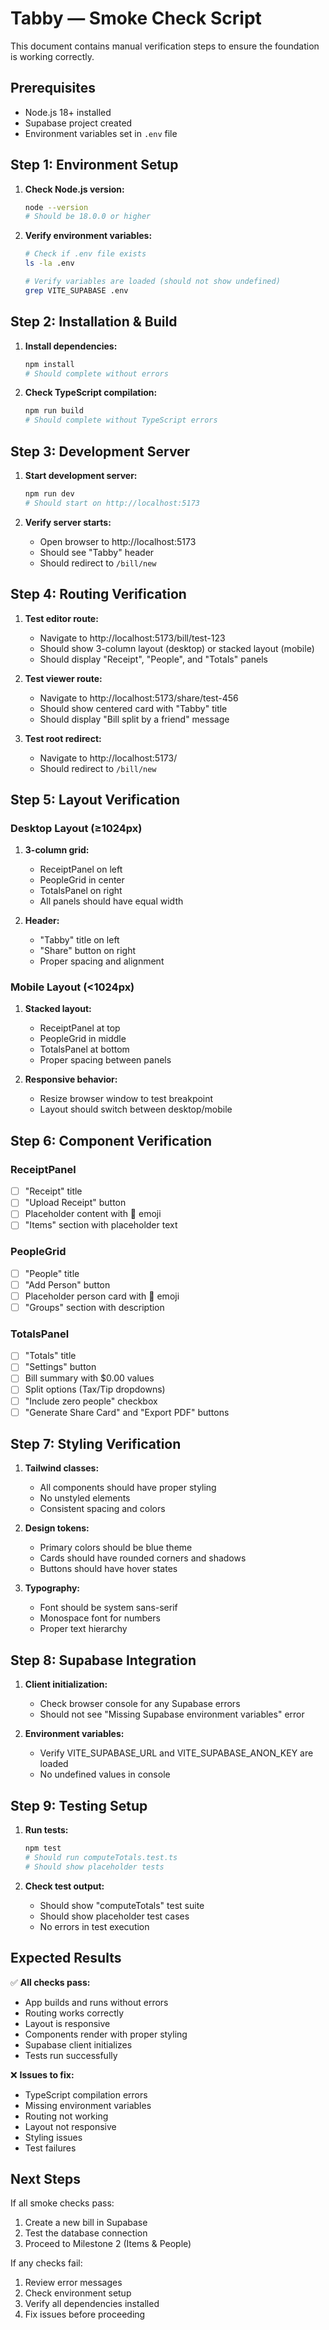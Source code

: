 # Tabby — Smoke Check Script

This document contains manual verification steps to ensure the foundation is working correctly.

## Prerequisites

- Node.js 18+ installed
- Supabase project created
- Environment variables set in `.env` file

## Step 1: Environment Setup

1. **Check Node.js version:**
   ```bash
   node --version
   # Should be 18.0.0 or higher
   ```

2. **Verify environment variables:**
   ```bash
   # Check if .env file exists
   ls -la .env
   
   # Verify variables are loaded (should not show undefined)
   grep VITE_SUPABASE .env
   ```

## Step 2: Installation & Build

1. **Install dependencies:**
   ```bash
   npm install
   # Should complete without errors
   ```

2. **Check TypeScript compilation:**
   ```bash
   npm run build
   # Should complete without TypeScript errors
   ```

## Step 3: Development Server

1. **Start development server:**
   ```bash
   npm run dev
   # Should start on http://localhost:5173
   ```

2. **Verify server starts:**
   - Open browser to http://localhost:5173
   - Should see "Tabby" header
   - Should redirect to `/bill/new`

## Step 4: Routing Verification

1. **Test editor route:**
   - Navigate to http://localhost:5173/bill/test-123
   - Should show 3-column layout (desktop) or stacked layout (mobile)
   - Should display "Receipt", "People", and "Totals" panels

2. **Test viewer route:**
   - Navigate to http://localhost:5173/share/test-456
   - Should show centered card with "Tabby" title
   - Should display "Bill split by a friend" message

3. **Test root redirect:**
   - Navigate to http://localhost:5173/
   - Should redirect to `/bill/new`

## Step 5: Layout Verification

### Desktop Layout (≥1024px)
1. **3-column grid:**
   - ReceiptPanel on left
   - PeopleGrid in center
   - TotalsPanel on right
   - All panels should have equal width

2. **Header:**
   - "Tabby" title on left
   - "Share" button on right
   - Proper spacing and alignment

### Mobile Layout (<1024px)
1. **Stacked layout:**
   - ReceiptPanel at top
   - PeopleGrid in middle
   - TotalsPanel at bottom
   - Proper spacing between panels

2. **Responsive behavior:**
   - Resize browser window to test breakpoint
   - Layout should switch between desktop/mobile

## Step 6: Component Verification

### ReceiptPanel
- [ ] "Receipt" title
- [ ] "Upload Receipt" button
- [ ] Placeholder content with 📄 emoji
- [ ] "Items" section with placeholder text

### PeopleGrid
- [ ] "People" title
- [ ] "Add Person" button
- [ ] Placeholder person card with 👤 emoji
- [ ] "Groups" section with description

### TotalsPanel
- [ ] "Totals" title
- [ ] "Settings" button
- [ ] Bill summary with $0.00 values
- [ ] Split options (Tax/Tip dropdowns)
- [ ] "Include zero people" checkbox
- [ ] "Generate Share Card" and "Export PDF" buttons

## Step 7: Styling Verification

1. **Tailwind classes:**
   - All components should have proper styling
   - No unstyled elements
   - Consistent spacing and colors

2. **Design tokens:**
   - Primary colors should be blue theme
   - Cards should have rounded corners and shadows
   - Buttons should have hover states

3. **Typography:**
   - Font should be system sans-serif
   - Monospace font for numbers
   - Proper text hierarchy

## Step 8: Supabase Integration

1. **Client initialization:**
   - Check browser console for any Supabase errors
   - Should not see "Missing Supabase environment variables" error

2. **Environment variables:**
   - Verify VITE_SUPABASE_URL and VITE_SUPABASE_ANON_KEY are loaded
   - No undefined values in console

## Step 9: Testing Setup

1. **Run tests:**
   ```bash
   npm test
   # Should run computeTotals.test.ts
   # Should show placeholder tests
   ```

2. **Check test output:**
   - Should show "computeTotals" test suite
   - Should show placeholder test cases
   - No errors in test execution

## Expected Results

✅ **All checks pass:**
- App builds and runs without errors
- Routing works correctly
- Layout is responsive
- Components render with proper styling
- Supabase client initializes
- Tests run successfully

❌ **Issues to fix:**
- TypeScript compilation errors
- Missing environment variables
- Routing not working
- Layout not responsive
- Styling issues
- Test failures

## Next Steps

If all smoke checks pass:
1. Create a new bill in Supabase
2. Test the database connection
3. Proceed to Milestone 2 (Items & People)

If any checks fail:
1. Review error messages
2. Check environment setup
3. Verify all dependencies installed
4. Fix issues before proceeding
